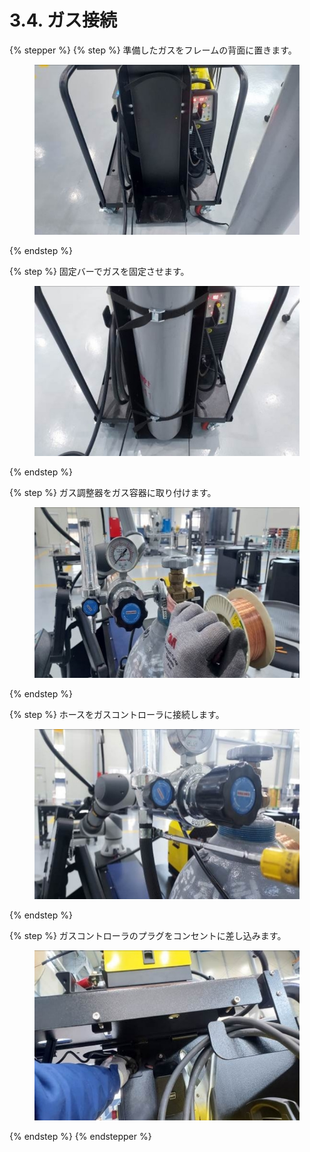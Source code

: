 # 3.4. ガス接続

{% stepper %}
{% step %}
準備したガスをフレームの背面に置きます。

<figure><img src="../images/jp/chapter3/section3.4.1.jpg" alt=""><figcaption></figcaption></figure>
{% endstep %}

{% step %}
固定バーでガスを固定させます。

<figure><img src="../images/jp/chapter3/section3.4.2.jpg" alt=""><figcaption></figcaption></figure>
{% endstep %}

{% step %}
ガス調整器をガス容器に取り付けます。

<figure><img src="../images/jp/chapter3/section3.4.3.jpg" alt=""><figcaption></figcaption></figure>
{% endstep %}

{% step %}
ホースをガスコントローラに接続します。

<figure><img src="../images/jp/chapter3/section3.4.4 (1).jpg" alt=""><figcaption></figcaption></figure>
{% endstep %}

{% step %}
ガスコントローラのプラグをコンセントに差し込みます。

<figure><img src="../images/jp/chapter3/section3.4.5.jpg" alt=""><figcaption></figcaption></figure>
{% endstep %}
{% endstepper %}
